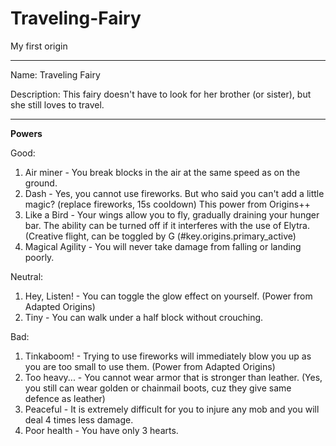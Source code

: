 # Traveling-Fairy
My first origin

------------------------
Name: Traveling Fairy 

Description: This fairy doesn't have to look for her brother (or sister), but she still loves to travel.

------------------------

**Powers**

Good:
1) Air miner - You break blocks in the air at the same speed as on the ground.
2) Dash - Yes, you cannot use fireworks. But who said you can't add a little magic? (replace fireworks, 15s cooldown) This power from Origins++
3) Like a Bird - Your wings allow you to fly, gradually draining your hunger bar. The ability can be turned off if it interferes with the use of Elytra. (Creative flight, can be toggled by G (#key.origins.primary_active)  
4) Magical Agility - You will never take damage from falling or landing poorly.

Neutral:
1)  Hey, Listen! - You can toggle the glow effect on yourself. (Power from Adapted Origins)
2)  Tiny - You can walk under a half block without crouching.

Bad:
1) Tinkaboom! - Trying to use fireworks will immediately blow you up as you are too small to use them. (Power from Adapted Origins)
2) Too heavy... - You cannot wear armor that is stronger than leather. (Yes, you still can wear golden or chainmail boots, cuz they give same defence as leather)
3) Peaceful - It is extremely difficult for you to injure any mob and you will deal 4 times less damage.
4) Poor health - You have only 3 hearts.
